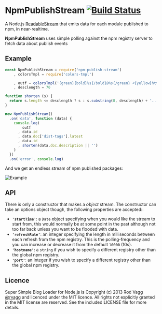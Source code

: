 # NpmPublishStream [![Build Status](https://secure.travis-ci.org/rvagg/node-npm-publish-stream.png)](http://travis-ci.org/rvagg/node-npm-publish-stream)

A Node.js [ReadableStream](http://nodejs.org/docs/latest/api/stream.html#stream_class_stream_readable) that emits data for each module published to npm, in near-realtime.

**NpmPublishStream** uses simple polling against the npm registry server to fetch data about publish events

## Example

```js
const NpmPublishStream = require('npm-publish-stream')
    , colorsTmpl = require('colors-tmpl')

    , outf = colorsTmpl('{green}{bold}%s{/bold}@%s{/green} <{yellow}http://npm.im/%s{/yellow}>: %s')
    , desclength = 70

function shorten (s) {
  return s.length <= desclength ? s : s.substring(0, desclength) + '...'
}

new NpmPublishStream()
  .on('data', function (data) {
    console.log(
        outf
      , data.id
      , data.doc['dist-tags'].latest
      , data.id
      , shorten(data.doc.description || '')
    )
  })
  .on('error', console.log)
```

And we get an endless stream of npm published packages:

![Example](http://js.vagg.org/github/npm-publish-stream-example.png)

## API

There is only a constructor that makes a *object* stream. The constructor can take an options object though, the following properties are accepted::

 * <b><code>'startTime'</code></b>: a `Date` object specifying when you would like the stream to start from, this would normally be at some point in the past although not too far back unless you want to be flooded with data.
 * <b><code>'refreshRate'</code></b>: an integer specifying the length in milliseconds between each refresh from the npm registry. This is the polling-frequency and you can increase or decrease it from the default `10000` (10s).
 * <b><code>'hostname'</code></b>: a `string` if you wish to specify a different registry other than the global npm registry.
 * <b><code>'port'</code></b>: an integer if you wish to specify a different registry other than the global npm registry.

## Licence

Super Simple Blog Loader for Node.js is Copyright (c) 2013 Rod Vagg [@rvagg](https://twitter.com/rvagg) and licenced under the MIT licence. All rights not explicitly granted in the MIT license are reserved. See the included LICENSE file for more details.